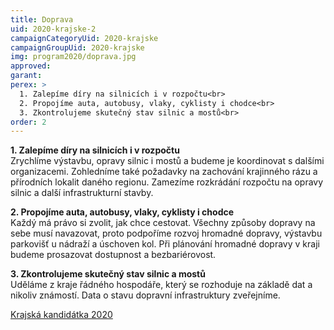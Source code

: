 ```yaml
---
title: Doprava
uid: 2020-krajske-2
campaignCategoryUid: 2020-krajske
campaignGroupUid: 2020-krajske
img: program2020/doprava.jpg
approved:
garant:
perex: >
  1. Zalepíme díry na silnicích i v rozpočtu<br>
  2. Propojíme auta, autobusy, vlaky, cyklisty i chodce<br>
  3. Zkontrolujeme skutečný stav silnic a mostů<br>
order: 2
---
```


**1. Zalepíme díry na silnicích i v rozpočtu**<br>
Zrychlíme výstavbu, opravy silnic i mostů a budeme je koordinovat s dalšími organizacemi. Zohledníme také požadavky na zachování krajinného rázu a přírodních lokalit daného regionu. Zamezíme rozkrádání rozpočtu na opravy silnic a další infrastrukturní stavby.

**2. Propojíme auta, autobusy, vlaky, cyklisty i chodce**<br>
Každý má právo si zvolit, jak chce cestovat. Všechny způsoby dopravy na sebe musí navazovat, proto podpoříme rozvoj hromadné dopravy, výstavbu parkovišť u nádraží a úschoven kol. Při plánování hromadné dopravy v kraji budeme prosazovat dostupnost a bezbariérovost.

**3. Zkontrolujeme skutečný stav silnic a mostů**<br>
Uděláme z kraje řádného hospodáře, který se rozhoduje na základě dat a nikoliv známostí. Data o stavu dopravní infrastruktury zveřejníme.

[Krajská kandidátka 2020](/volby/2020/krajske/)

